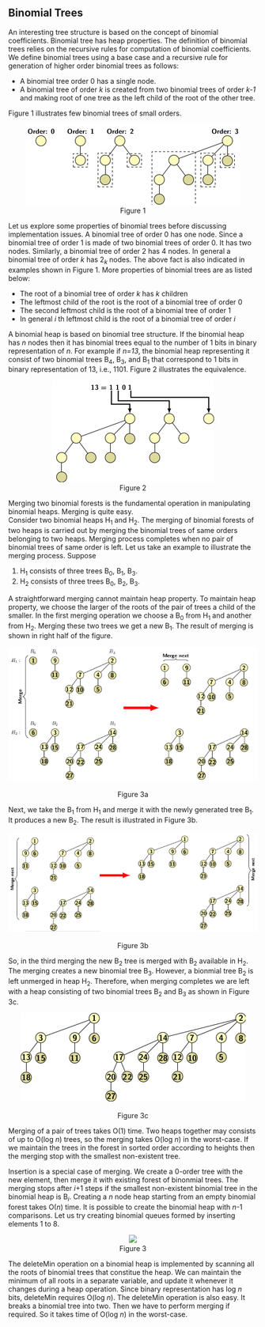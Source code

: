 ## Binomial Trees

An interesting tree structure is based on the concept of binomial coefficients. Binomial tree has heap properties.
The definition of binomial trees relies on the recursive rules for computation of binomial coefficients.
We define binomial trees using a base case and a recursive rule for generation of higher order binomial trees
as follows:

- A binomial tree order 0 has a single node. 
- A binomial tree of order <i>k</i> is created from two binomial trees of order <i>k-1</i> and making root of
  one tree as the left child of the root of the other tree.
  
Figure 1 illustrates few binomial trees of small orders. 
<p style="text-align:center">
  <img src="../images/binomTree.png"><br>
  Figure 1
</p>

Let us explore some properties of binomial trees before discussing implementation issues. A binomial tree of
order 0 has one node. Since a binomial tree of order 1 is made of two binomial trees of order 0. It has two
nodes. Similarly, a binomial tree of order 2 has 4 nodes. In general a binomial tree of order <i>k</i> has
2<sub><i>k</i></sub> nodes. The above fact is also indicated in examples shown in Figure 1. More properties 
of binomial trees are as listed below:

- The root of a binomial tree of order <i>k</i> has <i>k</i> children
- The leftmost child of the root is the root of a binomial tree of order 0
- The second leftmost child is the root of a binomial tree of order 1
- In general <i>i</i> th leftmost child is the root of a binomial tree of order  <i>i</i>

A binomial heap is based on binomial tree structure. If the binomial heap has <i>n</i> nodes then 
it has binomial trees equal to the number of 1 bits in binary representation of <i>n</i>. For example if
<i>n=13</i>, the binomial heap representing it consist of two binomial trees 
B<sub>4</sub>, B<sub>3</sub>, and B<sub>1</sub> that correspond to 1 bits in binary representation of
13, i.e., 1101. Figure 2 illustrates the equivalence.
<p style="text-align:center">
  <img src="../images/binomialTreeAndBITs.png"><br>
  Figure 2
</p>

Merging two binomial forests is the fundamental operation in manipulating binomial heaps. Merging is quite easy.  
Consider two binomial heaps H<sub>1</sub> and H<sub>2</sub>. The merging of binomial forests of two heaps is 
carried out by merging the binomial trees of same orders belonging to two heaps. Merging process completes 
when no pair of binomial trees of same order is left. Let us take an example to illustrate the merging
process. Suppose 

1. H<sub>1</sub> consists of three trees B<sub>0</sub>, B<sub>1</sub>, B<sub>3</sub>.
2. H<sub>2</sub> consists of three trees B<sub>0</sub>, B<sub>2</sub>, B<sub>3</sub>.

A straightforward merging cannot maintain heap property. To maintain heap property, we choose 
the larger of the roots of the pair of trees a child of the smaller. In the first merging operation 
we choose a B<sub>0</sub> from H<sub>1</sub> and another from H<sub>2</sub>. Merging these two trees
we get a new B<sub>1</sub>. The result of merging is shown in right half of the figure.

<p style="text-align:center">
  <img src="../images/binomMerge1.png"><br><br>
  Figure 3a
</p>

Next, we take the B<sub>1</sub> from H<sub>1</sub> and merge it with the newly generated tree B<sub>1</sub>. 
It produces a new B<sub>2</sub>. The result is illustrated in Figure 3b.

<p style="text-align:center">
  <img src="../images/binomMerge2.png"><br><br>
Figure 3b
</p>

So, in the third merging the new B<sub>2</sub> tree is merged with B<sub>2</sub> available in H<sub>2</sub>. 
The merging creates a new binomial tree B<sub>3</sub>. However, a bionmial tree B<sub>2</sub> is left unmerged in
heap H<sub>2</sub>. Therefore, when merging completes we are left with a heap consisting of two binomial trees
B<sub>2</sub> and B<sub>3</sub> as shown in Figure 3c.

<p style="text-align:center">
  <img src="../images/binomMerge4.png"><br><br>
  Figure 3c
</p>

Merging of a pair of trees takes O(1) time. Two heaps together may consists of up to O(log <i>n</i>) trees, 
so the merging takes O(log <i>n</i>) in the worst-case. If we maintain the trees in the forest in sorted 
order according to heights then the merging stop with the smallest non-existent tree.

Insertion is a special case of merging. We create a 0-order tree with the new element, then merge
it with existing forest of binonmial trees. The merging stops after <i>i</i>+1 steps if the smallest 
non-existent binomial tree in the binomial heap is B<sub><i>i</i></sub>. Creating a <i>n</i> node
heap starting from an empty binomial forest takes O(<i>n</i>) time. It is possible to create the 
binomial heap with <i>n</i>-1 comparisons. Let us try creating binomial queues formed by inserting
elements 1 to 8. 

<p style="text-align:center">
  <img src="../images/binomHeapInsertion.png"><br>
  Figure 3
</p>

The deleteMin operation on a binomial heap is implemented by scanning all the roots of binomial trees that
constitue the heap. We can maintain the minimum of all roots in a separate variable, and update it whenever
it changes during a heap operation. Since binary representation has log <i>n</i> bits, deleteMin requires
O(log <i>n</i>).
The deleteMin operation is also easy. It breaks a binomial tree into two. Then we have to perform
merging if required. So it takes time of O(log <i>n</i>) in the worst-case.

